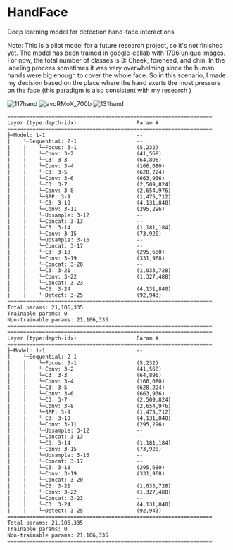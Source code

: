 # HandFace
Deep learning model for detection hand-face interactions

Note: This is a pilot model for a future research project, so it's not finished yet. 
The model has been trained in google-collab with 1796 unique images. For now, the total number of classes is 3: Cheek, forehead, and chin. In the labeling process sometimes it was very overwhelming since the human hands were big enough to cover the whole face. So in this scenario, I made my decision based on the place where the hand exerts the most pressure on the face (this paradigm is also consistent with my research )



![117hand](https://user-images.githubusercontent.com/54986652/128066029-b4114fb4-9da5-4cf6-a87e-0170f8988a5b.png)
![avoRMoX_700b](https://user-images.githubusercontent.com/54986652/128066080-040a076c-5102-4371-ae28-064a5dc10066.png)
![131hand](https://user-images.githubusercontent.com/54986652/128066467-43b5abae-829c-44d1-b67a-c672f1e799d2.jpg)





```
=================================================================
Layer (type:depth-idx)                   Param #
=================================================================
├─Model: 1-1                             --
|    └─Sequential: 2-1                   --
|    |    └─Focus: 3-1                   (5,232)
|    |    └─Conv: 3-2                    (41,568)
|    |    └─C3: 3-3                      (64,896)
|    |    └─Conv: 3-4                    (166,080)
|    |    └─C3: 3-5                      (628,224)
|    |    └─Conv: 3-6                    (663,936)
|    |    └─C3: 3-7                      (2,509,824)
|    |    └─Conv: 3-8                    (2,654,976)
|    |    └─SPP: 3-9                     (1,475,712)
|    |    └─C3: 3-10                     (4,131,840)
|    |    └─Conv: 3-11                   (295,296)
|    |    └─Upsample: 3-12               --
|    |    └─Concat: 3-13                 --
|    |    └─C3: 3-14                     (1,181,184)
|    |    └─Conv: 3-15                   (73,920)
|    |    └─Upsample: 3-16               --
|    |    └─Concat: 3-17                 --
|    |    └─C3: 3-18                     (295,680)
|    |    └─Conv: 3-19                   (331,968)
|    |    └─Concat: 3-20                 --
|    |    └─C3: 3-21                     (1,033,728)
|    |    └─Conv: 3-22                   (1,327,488)
|    |    └─Concat: 3-23                 --
|    |    └─C3: 3-24                     (4,131,840)
|    |    └─Detect: 3-25                 (92,943)
=================================================================
Total params: 21,106,335
Trainable params: 0
Non-trainable params: 21,106,335
=================================================================
=================================================================
Layer (type:depth-idx)                   Param #
=================================================================
├─Model: 1-1                             --
|    └─Sequential: 2-1                   --
|    |    └─Focus: 3-1                   (5,232)
|    |    └─Conv: 3-2                    (41,568)
|    |    └─C3: 3-3                      (64,896)
|    |    └─Conv: 3-4                    (166,080)
|    |    └─C3: 3-5                      (628,224)
|    |    └─Conv: 3-6                    (663,936)
|    |    └─C3: 3-7                      (2,509,824)
|    |    └─Conv: 3-8                    (2,654,976)
|    |    └─SPP: 3-9                     (1,475,712)
|    |    └─C3: 3-10                     (4,131,840)
|    |    └─Conv: 3-11                   (295,296)
|    |    └─Upsample: 3-12               --
|    |    └─Concat: 3-13                 --
|    |    └─C3: 3-14                     (1,181,184)
|    |    └─Conv: 3-15                   (73,920)
|    |    └─Upsample: 3-16               --
|    |    └─Concat: 3-17                 --
|    |    └─C3: 3-18                     (295,680)
|    |    └─Conv: 3-19                   (331,968)
|    |    └─Concat: 3-20                 --
|    |    └─C3: 3-21                     (1,033,728)
|    |    └─Conv: 3-22                   (1,327,488)
|    |    └─Concat: 3-23                 --
|    |    └─C3: 3-24                     (4,131,840)
|    |    └─Detect: 3-25                 (92,943)
=================================================================
Total params: 21,106,335
Trainable params: 0
Non-trainable params: 21,106,335
=================================================================

```
